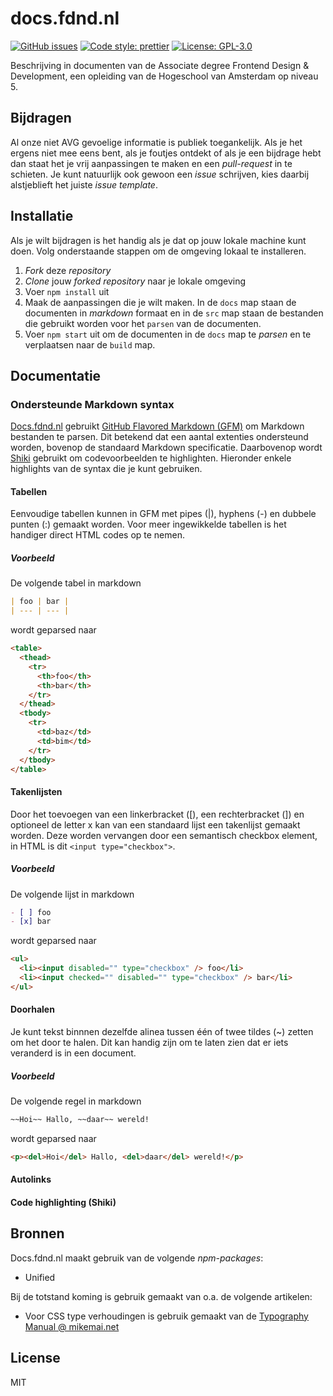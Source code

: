 # docs.fdnd.nl

[![GitHub issues](https://img.shields.io/github/issues/fdnd/docs.svg?style=flat-square)](https://github.com/fdnd/docs/issues)
[![Code style: prettier](https://img.shields.io/badge/code_style-prettier-ff69b4.svg?style=flat-square)](https://github.com/prettier/prettier)
[![License: GPL-3.0](https://img.shields.io/github/license/fdnd/docs.svg?style=flat-square)](https://github.com/fdnd/docs/blob/main/LICENSE)

Beschrijving in documenten van de Associate degree Frontend Design & Development,
een opleiding van de Hogeschool van Amsterdam op niveau 5.

## Bijdragen

Al onze niet AVG gevoelige informatie is publiek toegankelijk. Als je het ergens niet mee eens bent, als je foutjes ontdekt of als je een bijdrage hebt dan staat het je vrij aanpassingen te maken en een _pull-request_ in te schieten. Je kunt natuurlijk ook gewoon een _issue_ schrijven, kies daarbij alstjeblieft het juiste
_issue template_.

## Installatie

Als je wilt bijdragen is het handig als je dat op jouw lokale machine kunt doen. Volg onderstaande stappen om de omgeving lokaal te installeren.

1. _Fork_ deze _repository_
2. _Clone_ jouw _forked_ _repository_ naar je lokale omgeving
3. Voer `npm install` uit
4. Maak de aanpassingen die je wilt maken. In de `docs` map staan de documenten in _markdown_ formaat en in de `src` map staan de bestanden die gebruikt worden voor het `parsen` van de documenten.
5. Voer `npm start` uit om de documenten in de `docs` map te _parsen_ en te verplaatsen naar de `build` map.

## Documentatie

### Ondersteunde Markdown syntax

[Docs.fdnd.nl](https://docs.fdnd.nl) gebruikt [GitHub Flavored Markdown (GFM)](https://github.github.com/gfm/) om Markdown bestanden te parsen. Dit betekend dat een aantal extenties ondersteund worden, bovenop de standaard Markdown specificatie. Daarbovenop wordt [Shiki](https://shiki.matsu.io/) gebruikt om codevoorbeelden te highlighten. Hieronder enkele highlights van de syntax die je kunt gebruiken.

#### Tabellen

Eenvoudige tabellen kunnen in GFM met pipes (|), hyphens (-) en dubbele punten (:) gemaakt worden. Voor meer ingewikkelde tabellen is het handiger direct HTML codes op te nemen.

##### Voorbeeld

De volgende tabel in markdown

```md
| foo | bar |
| --- | --- |
```

wordt geparsed naar

```html
<table>
  <thead>
    <tr>
      <th>foo</th>
      <th>bar</th>
    </tr>
  </thead>
  <tbody>
    <tr>
      <td>baz</td>
      <td>bim</td>
    </tr>
  </tbody>
</table>
```

#### Takenlijsten

Door het toevoegen van een linkerbracket ([), een rechterbracket (]) en optioneel de letter x kan van een standaard lijst een takenlijst gemaakt worden. Deze worden vervangen door een semantisch checkbox element, in HTML is dit `<input type="checkbox">`.

##### Voorbeeld

De volgende lijst in markdown

```md
- [ ] foo
- [x] bar
```

wordt geparsed naar

```html
<ul>
  <li><input disabled="" type="checkbox" /> foo</li>
  <li><input checked="" disabled="" type="checkbox" /> bar</li>
</ul>
```

#### Doorhalen

Je kunt tekst binnnen dezelfde alinea tussen één of twee tildes (~) zetten om het door te halen. Dit kan handig zijn om te laten zien dat er iets veranderd is in een document.

##### Voorbeeld

De volgende regel in markdown

```md
~~Hoi~~ Hallo, ~~daar~~ wereld!
```

wordt geparsed naar

```html
<p><del>Hoi</del> Hallo, <del>daar</del> wereld!</p>
```

#### Autolinks

#### Code highlighting (Shiki)

## Bronnen

Docs.fdnd.nl maakt gebruik van de volgende _npm-packages_:

- Unified

Bij de totstand koming is gebruik gemaakt van o.a. de volgende artikelen:

- Voor CSS type verhoudingen is gebruik gemaakt van de [Typography Manual @ mikemai.net](https://mikemai.net/typography-manual/)

## License

MIT

